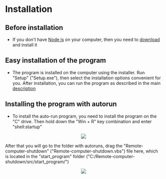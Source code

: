 # Installation

## Before installation

- If you don't have <a href="https://nodejs.org/ru/download/">Node js</a> on your computer, then you need to <a href="https://nodejs.org/ru/download/">download</a> and install it

## Easy installation of the program

- The program is installed on the computer using the installer. Run "Setup" ("Setup.exe"), then select the installation options convenient for you. After installation, you can run the program as described in the main <a href="https://github.com/Nikola-Ver/Remote-computer-shutdown">description</a>

## Installing the program with autorun

- To install the auto-run program, you need to install the program on the "C" drive. Then hold down the "Win + R" key combination and enter "shell:startup"

<p align="center">
<img src="..\src\form\img\readme\input-auto-start.png" />
</p>

After that you will go to the folder with autoruns, drag the "Remote-computer-shutdown" ("Remote-computer-shutdown.vbs") file here, which is located in the "start_program" folder ("C:/Remote-computer-shutdown/src/start_program/")

<p align="center">
<img src="..\src\form\img\readme\set-auto-start.png" />
</p>
